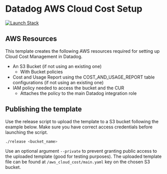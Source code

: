 # Datadog AWS Cloud Cost Setup

[![Launch Stack](https://s3.amazonaws.com/cloudformation-examples/cloudformation-launch-stack.png)](https://console.aws.amazon.com/cloudformation/home#/stacks/create/review?stackName=datadog-aws-cloud-cost&templateURL=https://datadog-cloudformation-template.s3.amazonaws.com/aws_cloud_cost/v0.0.1/main.yaml)

## AWS Resources

This template creates the following AWS resources required for setting up Cloud Cost Management in Datadog.

- An S3 Bucket (if not using an existing one)
  - With Bucket policies
- Cost and Usage Report using the COST_AND_USAGE_REPORT table configurations (if not using an existing one)
- IAM policy needed to access the bucket and the CUR
  - Attaches the policy to the main Datadog integration role

## Publishing the template

Use the release script to upload the template to a S3 bucket following the example below. Make sure you have correct access credentials before launching the script.

```sh
./release <bucket_name>
```

Use an optional argument `--private` to prevent granting public access to the uploaded template (good for testing purposes).
The uploaded template file can be found at `/aws_cloud_cost/main.yaml` key on the chosen S3 bucket.

